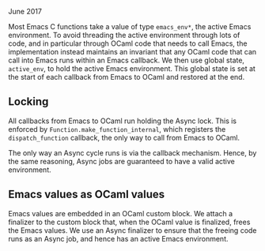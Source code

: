 June 2017

Most Emacs C functions take a value of type `emacs_env*`, the active Emacs
environment. To avoid threading the active environment through lots of code, and
in particular through OCaml code that needs to call Emacs, the implementation
instead maintains an invariant that any OCaml code that can call into Emacs runs
within an Emacs callback. We then use global state, `active_env`, to hold the
active Emacs environment. This global state is set at the start of each callback
from Emacs to OCaml and restored at the end.

Locking
-------
All callbacks from Emacs to OCaml run holding the Async lock. This is enforced
by `Function.make_function_internal`, which registers the `dispatch_function`
callback, the only way to call from Emacs to OCaml.

The only way an Async cycle runs is via the callback mechanism. Hence, by the
same reasoning, Async jobs are guaranteed to have a valid active environment.

Emacs values as OCaml values
----------------------------
Emacs values are embedded in an OCaml custom block. We attach a finalizer to the
custom block that, when the OCaml value is finalized, frees the Emacs values. We
use an Async finalizer to ensure that the freeing code runs as an Async job, and
hence has an active Emacs environment.
